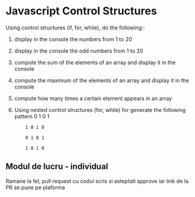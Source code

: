 # Javascript Control Structures

Using control structures (if, for, while), do the following::

1. display in the console the numbers from 1 to 20
2. display in the console the odd numbers from 1 to 20
3. compute the sum of the elements of an array and display it in the console
4. compute the maximum of the elements of an array and display it in the console 
5. compute how many times a certain element appears in an array

6. Using nested control structures (for, while) for generate the following pattern
           0 1 0 1

           1 0 1 0

           0 1 0 1

           1 0 1 0

## Modul de lucru - individual
 
Ramane la fel, pull request cu codul scris si asteptati approve iar link de la PR se pune pe plaforma